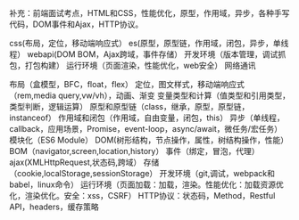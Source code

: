 <!-- > 面试高频问题 -->

补充：前端面试考点，HTML和CSS，性能优化，原型，作用域，异步，各种手写代码，DOM事件和Ajax，HTTP协议。

css(布局，定位，移动端响应式）
es(原型，原型链，作用域，闭包，异步，单线程）
webapi(DOM BOM，Ajax跨域，事件存储）
开发环境（版本管理，调试抓包，打包构建）
运行环境（页面渲染，性能优化，web安全）
网络通讯


布局（盒模型，BFC，float，flex）
定位，图文样式，移动端响应式（rem,media query,vw/vh），动画、渐变
变量类型和计算（值类型和引用类型，类型判断，逻辑运算）
原型和原型链（class，继承，原型，原型链，instanceof）
作用域和闭包（作用域，自由变量，闭包，this）
异步（单线程，callback，应用场景，Promise，event-loop，async/await，微任务/宏任务）
模块化（ES6 Module）
DOM(树形结构，节点操作，属性，树结构操作，性能）
BOM（navigator,screen,location,history）
事件（绑定，冒泡，代理）
ajax(XMLHttpRequest,状态码,跨域）
存储（cookie,localStorage,sessionStorage）
开发环境（git,调试，webpack和babel，linux命令）
运行环境（页面加载：加载，渲染。性能优化：加载资源优化，渲染优化。安全：xss，CSRF）
HTTP协议：状态码，Method，Restful API，headers，缓存策略






